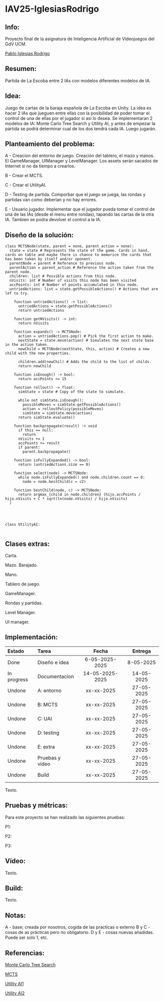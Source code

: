 # IAV25-IglesiasRodrigo

## Info:

Proyecto final de la asignatura de Inteligencia Artificial de Videojuegos del GdV UCM.

[Pablo Iglesias Rodrigo](https://github.com/Paigro)

## Resumen:

Partida de La Escoba entre 2 IAs con modelos diferentes modelos de IA.

## Idea:

Juego de cartas de la baraja española de La Escoba en Unity. La idea es hacer 2 IAs que jueguen entre ellas con la posibilidad de poder tomar el control de una de ellas por el jugador si asi lo desea. Se implementaran 2 modelos de IA: Monte Carlo Tree Search y Utility AI, y antes de empezar la partida se podrá determinar cual de los dos tendrá cada IA. Luego jugarán.

## Planteamiento del problema:

A - Creacion del entorno de juego. Creación del tablero, el mazo y manos. El GameManager, UIManager y LevelManager. Los assets serán sacados de Internet si no da tiempo a crearlos.
 
B - Crear el MCTS.

C - Crear el UtilityAI.

D - Testing de partida. Comporbar que el juego se juega, las rondas y partidas van como deberían y no hay errores.

E - Usuario jugador. Implementar que el jugador pueda tomar el control de una de las IAs (desde el menu entre rondas), tapando las cartas de la otra IA. Tambien se podra devolver el control a la IA.

## Diseño de la solución:

```
class MCTSNode(state, parent = none, parent_action = none):
  state = state # Represents the state of the game. Cards in hand, cards on table and maybe there is chance to memorice the cards that has been taken by itself and/or oponent.
  parentNode = parent # Reference to previous node.
  parentAction = parent_action # Reference the action taken from the parent node. 
  children: list # Possible actions from this node.
  nVisits: int # Number of visits this node has been visited
  accPoints: int # Number of points accumulated in this node.
  untriedActions: list = state.getPossibleActions() # Actions that are lef to try.

    function untriedActions() -> list:
      untriedActions = state.getPossibleActions()
      return untriedActions

    function getNVisits() -> int:
      return nVisits

    function expands() -> MCTSNode:
      action = untriedActions.pop() # Pick the first action to make.
      nextState = state.move(action) # Simulates the next state base in the action taken.
      newChild = MCTSNode(nextState, this, action) # Creates a new child with the new properties.
      
      children.add(newChil) # Adds the child to the list of childs.
      return newChild

    function isEnough() -> bool:
      return accPoints >= 15

    function rollout() -> float:
      simState = state # Copy of the state to simulate.

      while not simState.isEnough():
        possibleMoves = simState.getPossibleActions()
        action = rolloutPolicy(possibleMoves)
        simState = simState.move(action)
      return simState.evaluate()

    function backpropagate(result) -> void
      if this == null:
        return
      nVisits += 1
      accPoints += result
      if parent:
        parent.backpropagate()

    function isFullyExpanded() -> bool:
      return (untriedActions.size == 0)

    function select(node) -> MCTSNode:
      while node.isFullyExpanded() and node.children.count == 0:
        node = node.bestChild(c = √2)

    function bestChild(node, c) -> MCTSNode:
      return argmax_{child in node.children} (hijo.accPoints / hijo.nVisits + C * sqrt(ln(node.nVisits) / hijo.nVisits)
  )
      
  
  
```

```
class UtilityAI:
  
```

## Clases extras:

Carta.

Mazo. Barajado.

Mano.

Tablero de juego.

GameManager.

Rondas y partidas.

Level Manager.

UI manager.


## Implementación:

| Estado  |  Tarea  |  Fecha  |  Entrega  |  
|:--|:--|:-:|:-:|
| Done | Diseño e idea | 6-05-2025-2025 | 8-05-2025 |
| In progress | Documentacion | 14-05-2025-2025 | 14-05-2025 |
| Undone | A: entorno | xx-xx-2025 | 27-05-2025 |
| Undone | B: MCTS | xx-xx-2025 | 27-05-2025 |
| Undone | C: UAI | xx-xx-2025 | 27-05-2025 |
| Undone | D: testing | xx-xx-2025 | 27-05-2025 |
| Undone | E: extra | xx-xx-2025 | 27-05-2025 |
| Undone | Pruebas y video | xx-xx-2025 | 27-05-2025 |
| Undone | Build | xx-xx-2025 | 27-05-2025 |

Texto.

## Pruebas y métricas:

Para este proyecto se han realizado las siguientes pruebas:

P1:

P2:

P3:

## Vídeo:

Texto.

## Build:

Texto.

## Notas:

A - base; creada por nosotros, cogida de las practicas o externo
B y C - cosas de as prácticas pero no obligatorio.
D y E - cosas nuevas añadidas. Puede ser solo 1, etc.

## Referencias:

[Monte Carlo Tree Search](https://www.geeksforgeeks.org/ml-monte-carlo-tree-search-mcts/)

[MCTS](https://medium.com/@mattgmez98/using-the-monte-carlo-tree-search-algorithm-for-a-card-game-ai-simulation-40a0218494e4)

[Utility AI1](https://medium.com/@morganwalkupdev/ai-made-easy-with-utility-ai-fef94cd36161)

[Utility AI2](https://shaggydev.com/2023/04/19/utility-ai)
